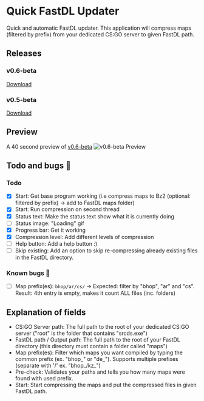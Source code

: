 # Quick FastDL Updater
Quick and automatic FastDL updater. This application will compress maps (filtered by prefix) from your dedicated CS:GO server to given FastDL path.

## Releases
### v0.6-beta
[Download](https://github.com/HybridVenom/Quick-FastDL-Updater/releases/tag/v0.6-beta)
### v0.5-beta
[Download](https://github.com/HybridVenom/Quick-FastDL-Updater/releases/tag/v0.5-beta)

## Preview
A 40 second preview of [v0.6-beta](https://github.com/HybridVenom/Quick-FastDL-Updater/releases/tag/v0.6-beta)
![v0.6-beta Preview](https://i.imgur.com/gKixBUs.gif)

## Todo and bugs 🐛
### Todo
- [x] Start: Get base program working (i.e compress maps to Bz2 (optional: filtered by prefix) -> add to FastDL maps folder)
- [x] Start: Run compression on second thread
- [x] Status text: Make the status text show what it is currently doing
- [ ] Status image: "Loading" gif
- [x] Progress bar: Get it working
- [x] Compression level: Add different levels of compression
- [ ] Help button: Add a help button :)
- [ ] Skip existing: Add an option to skip re-compressing already existing files in the FastDL directory.

### Known bugs 🐛
- [ ] Map prefix(es): `bhop/ar/cs/` -> Expected: filter by "bhop", "ar" and "cs". Result: 4th entry is empty, makes it count ALL files (inc. folders)

## Explanation of fields
- CS:GO Server path: The full path to the root of your dedicated CS:GO server ("root" is the folder that contains "srcds.exe")
- FastDL path / Output path: The full path to the root of your FastDL directory (this directory must contain a folder called "maps")
- Map prefix(es): Filter which maps you want compiled by typing the common prefix (ex. "bhop_" or "de_"). Supports multiple prefixes (separate with '/' ex. "bhop_/kz_")
- Pre-check: Validates your paths and tells you how many maps were found with used prefix.
- Start: Start compressing the maps and put the compressed files in given FastDL path.

